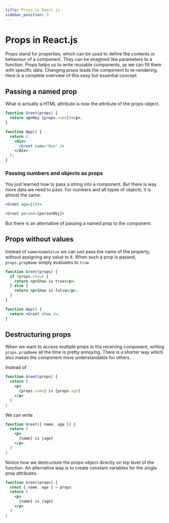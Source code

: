 ```yaml
--- 
title: Props in React.js
sidebar_position: 3 
--- 
```



# Props in React.js

Props stand for properties, which can be used to define the contents or behaviour of a component. 
They can be imagined like parameters to a function. Props helps us to write reusable components, as we can fill 
them with specific data. Changing props leads the component to re-rendering.  
Here is a complete overview of this easy but essential concept. 

## Passing a named prop

What is actually a HTML attribute is now the attribute of the props-object. 

```jsx
function Greet(props) {
  return <p>Hey {props.name}!</p>;
}

function App() {
  return (
    <div>
      <Greet name="Max" />
    </div>
  );
}
```

### Passing numbers and objects as props

You just learned how to pass a string into a component. But there is way more data we need to pass. 
For numbers and all types of objects, it is almost the same. 

```jsx
<Greet age={20}>
```

```jsx
<Greet person={personObj}>
```

But there is an alternative of passing a named prop to the component. 

## Props without values 

Instead of <code>name=SomeValue</code> we can just pass the name of the property, without assigning any value to it. 
When such a prop is passed, <code>props.propName</code> simply evaluates to <code>true</code>. 

```jsx
function Greet(props) {
  if (props.show) {
    return <p>Show is true</p>;
  } else {
    return <p>Show is false</p>;
  }
}

function App() {
  return <Greet show />;
}
```

## Destructuring props 

When we want to access multiple props in the receiving component, writing <code>props.propName</code> all the time 
is pretty annoying. There is a shorter way which also makes the component more understandable for others. 

Instead of 

```jsx
function Greet(props) {
  return (
    <p>
      {props.name} is {props.age}
    </p>
  )`
}
```

We can write 

```jsx
function Greet({ name, age }) {
  return (
    <p>
      {name} is {age}
    </p>
  )`
}
```

Notice how we destructure the props-object directly on top level of the function. 
An alternative way is to create constant variables for the single prop attributes. 

```jsx
function Greet(props) {
  const { name, age } = props 
  return (
    <p>
      {name} is {age}
    </p>
  )`
}
```
